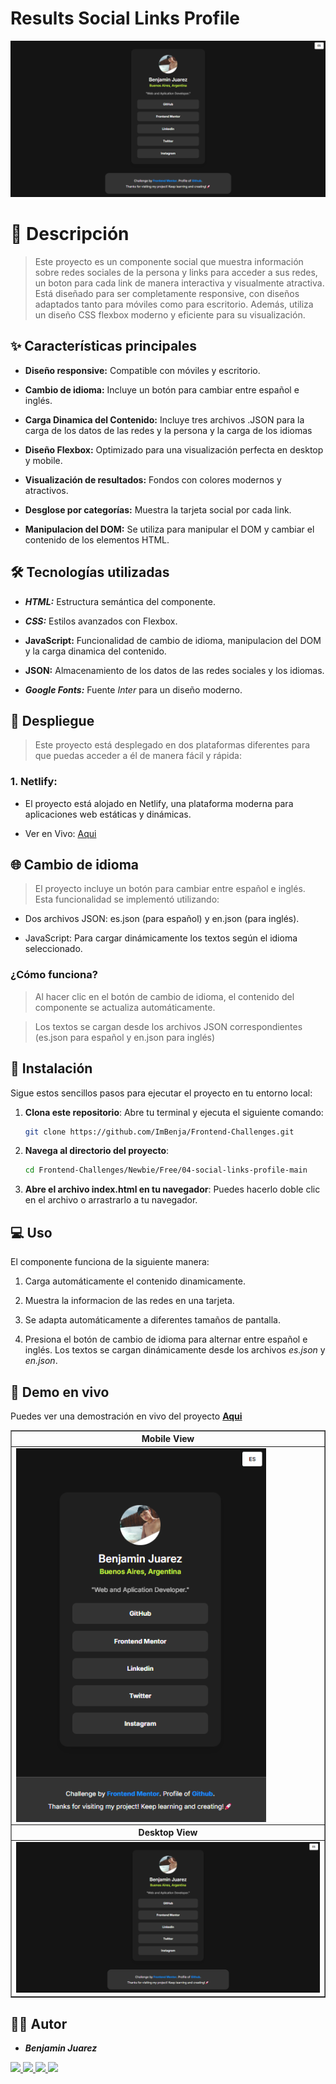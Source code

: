 # Results Social Links Profile

![Design preview for the Order summary card coding challenge](design/results/Desktop-Result.png)

# 📝 Descripción

> Este proyecto es un componente social que muestra información sobre redes sociales de la persona y links para acceder a sus redes, un boton para cada link de manera interactiva y visualmente atractiva. Está diseñado para ser completamente responsive, con diseños adaptados tanto para móviles como para escritorio. Además, utiliza un diseño CSS flexbox moderno y eficiente para su visualización.

## ✨ Características principales

- **Diseño responsive:** Compatible con móviles y escritorio.

- **Cambio de idioma:** Incluye un botón para cambiar entre español e inglés.

- **Carga Dinamica del Contenido:** Incluye tres archivos .JSON para la carga de los datos de las redes y la persona y la carga de los idiomas

- **Diseño Flexbox:** Optimizado para una visualización perfecta en desktop y mobile.

- **Visualización de resultados:** Fondos con colores modernos y atractivos.

- **Desglose por categorías:** Muestra la tarjeta social por cada link.

- **Manipulacion del DOM:** Se utiliza para manipular el DOM y cambiar el contenido de los elementos HTML.

## 🛠️ Tecnologías utilizadas

- **_HTML:_** Estructura semántica del componente.

- **_CSS:_** Estilos avanzados con Flexbox.

- **JavaScript:** Funcionalidad de cambio de idioma, manipulacion del DOM y la carga dinamica del contenido.

- **JSON:** Almacenamiento de los datos de las redes sociales y los idiomas.

- **_Google Fonts:_** Fuente _Inter_ para un diseño moderno.

## 🚀 Despliegue

> Este proyecto está desplegado en dos plataformas diferentes para que puedas acceder a él de manera fácil y rápida:

### 1. Netlify:

- El proyecto está alojado en Netlify, una plataforma moderna para aplicaciones web estáticas y dinámicas.

- Ver en Vivo: [Aqui](https://component-profile.netlify.app/)

## 🌐 Cambio de idioma

> El proyecto incluye un botón para cambiar entre español e inglés. Esta funcionalidad se implementó utilizando:

- Dos archivos JSON: es.json (para español) y en.json (para inglés).

- JavaScript: Para cargar dinámicamente los textos según el idioma seleccionado.

### ¿Cómo funciona?

> Al hacer clic en el botón de cambio de idioma, el contenido del componente se actualiza automáticamente.

> Los textos se cargan desde los archivos JSON correspondientes (es.json para español y en.json para inglés)

## 🚀 Instalación

Sigue estos sencillos pasos para ejecutar el proyecto en tu entorno local:

1. **Clona este repositorio**:
   Abre tu terminal y ejecuta el siguiente comando:

   ```bash
   git clone https://github.com/ImBenja/Frontend-Challenges.git

   ```

2. **Navega al directorio del proyecto**:

   ```bash
   cd Frontend-Challenges/Newbie/Free/04-social-links-profile-main

   ```

3. **Abre el archivo index.html en tu navegador**:
   Puedes hacerlo doble clic en el archivo o arrastrarlo a tu navegador.

## 💻 Uso

El componente funciona de la siguiente manera:

1. Carga automáticamente el contenido dinamicamente.

2. Muestra la informacion de las redes en una tarjeta.

3. Se adapta automáticamente a diferentes tamaños de pantalla.

4. Presiona el botón de cambio de idioma para alternar entre español e inglés. Los textos se cargan dinámicamente desde los archivos _es.json_ y _en.json_.

## 🔗 Demo en vivo

Puedes ver una demostración en vivo del proyecto **<a href="https://component-profile.netlify.app/">Aqui</a>**

<table border="1">
  <tr>
    <th>
      Mobile View
    </th>
  </tr>
  <tr>
    <td>
      <img align="center" src="design/results/Mobile-Result.png" width="400px">
    </td>
  </tr>
  <tr>
     <th>
      Desktop View
    </th>
  </tr>
  <tr>
     <td>
      <img src="design/results/Desktop-Result.png" width="1000px">
    </td>
  </tr>
</table>

## 👨‍💻 Autor

- **_Benjamin Juarez_**

<a href= "https://www.instagram.com/benjajuarez1_/?hl=es">
    <img src="https://img.shields.io/badge/Instagram-%23E4405F.svg?style=for-the-badge&logo=Instagram&logoColor=white">
</a>
<a href="https://www.frontendmentor.io/profile/ImBenja">
  <img src="https://img.shields.io/badge/frontend mentor-%23111011.svg?style=for-the-badge&logo=frontendmentor&logoColor=white">
</a>
<a href="https://x.com/benjajuarez_2">
   <img src="https://img.shields.io/badge/X-%23000.svg?style=for-the-badge&logo=X&logoColor=white">
</a>
<a href="https://www.linkedin.com/in/benjam%C3%ADn-ju%C3%A1rez-b712592b8/">
	<img src="https://img.shields.io/badge/linkedin-%230077B5.svg?style=for-the-badge&logo=linkedin&logoColor=white">
</a>
